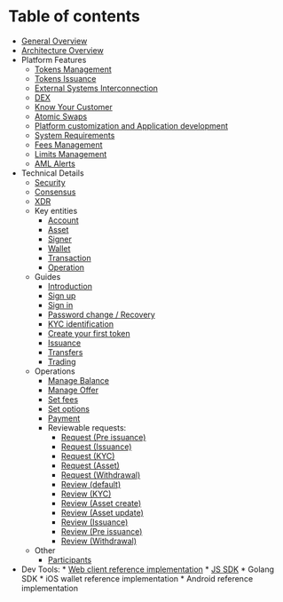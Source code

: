 # Table of contents

* [General Overview](README.md)
* [Architecture Overview](architecture.md)
* Platform Features
    * [Tokens Management](features/tokens_management.md)
    * [Tokens Issuance](features/tokens_issuance.md)
    * [External Systems Interconnection](features/exsys_connection.md)
    * [DEX](features/dex.md)
    * [Know Your Customer](features/kyc.md)
    * [Atomic Swaps](features/atomic_swaps.md)
    * [Platform customization and Application development](features/customization.md)
    * [System Requirements](features/sys_requirements.md)
    * [Fees Management](coming_soon.md)
    * [Limits Management](coming_soon.md)
    * [AML Alerts](features/aml_alerts.md)
* Technical Details
    * [Security](tech/security.md)
    * [Consensus](coming_soon.md)
    * [XDR](tech/xdr.md)
    * Key entities
        * [Account](tech/key_entities/accounts.md)
        * [Asset](tech/key_entities/asset.md)
        * [Signer](tech/key_entities/signer.md)
        * [Wallet](tech/key_entities/wallet.md)
        * [Transaction](tech/key_entities/transaction.md)
        * [Operation](tech/key_entities/operation.md)
    * Guides
        * [Introduction](tech/guides/intro.md)
        * [Sign up](tech/guides/sign_up.md)
        * [Sign in](tech/guides/sign_in.md)
        * [Password change / Recovery](tech/guides/password_change_recovery.md)
        * [KYC identification](tech/guides/kyc.md)
        * [Create your first token](tech/guides/create_token.md)
        * [Issuance](tech/guides/issuance.md)
        * [Transfers](tech/guides/transfer.md)
        * [Trading](tech/guides/trading.md)
    * Operations
        * [Manage Balance](tech/operations/manage_balance.md)
        * [Manage Offer](tech/operations/manage_offer.md)
        * [Set fees](tech/operations/set_fees.md)
        * [Set options](tech/operations/set_options.md)
        * [Payment](tech/operations/payment.md)
        * Reviewable requests:
            * [Request (Pre issuance)](tech/operations/requests/request_pre_issuance.md)
            * [Request (Issuance)](tech/operations/requests/request_issuance.md)
            * [Request (KYC)](tech/operations/requests/request_kyc.md)
            * [Request (Asset)](tech/operations/requests/request_asset.md)
            * [Request (Withdrawal)](tech/operations/requests/request_withdrawal.md)
            * [Review (default)](tech/operations/requests/review.md)
            * [Review (KYC)](tech/operations/requests/review_kyc.md)
            * [Review (Asset create)](tech/operations/requests/review_asset_creation.md)
            * [Review (Asset update)](tech/operations/requests/review_asset_update.md)
            * [Review (Issuance)](tech/operations/requests/review_issuance.md)
            * [Review (Pre issuance)](tech/operations/requests/review_pre_issuance.md)
            * [Review (Withdrawal)](tech/operations/requests/review_withdrawal.md)
    * Other
        * [Participants](tech/other/participants.md)        
* Dev Tools:
        * [Web client reference implementation](https://github.com/tokend/client-scaffold)
        * [JS SDK](https://github.com/tokend/js-sdk)
        * Golang SDK
        * iOS wallet reference implementation
        * Android reference implementation



